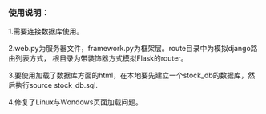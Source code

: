### 使用说明：

1.需要连接数据库使用。

2.web.py为服务器文件，framework.py为框架层。route目录中为模拟django路由列表方式，
根目录为带装饰器方式模拟Flask的router。

3.要使用加载了数据库方面的html，在本地要先建立一个stock_db的数据库，然后执行source stock_db.sql.

4.修复了Linux与Wondows页面加载问题。